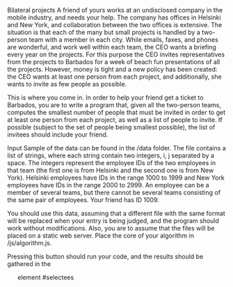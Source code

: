 Bilateral projects
A friend of yours works at an undisclosed company in the mobile industry, and needs your help. The company has offices in Helsinki and New York, and collaboration between the two offices is extensive. The situation is that each of the many but small projects is handled by a two-person team with a member in each city. While emails, faxes, and phones are wonderful, and work well within each team, the CEO wants a briefing every year on the projects. For this purpose the CEO invites representatives from the projects to Barbados for a week of beach fun presentations of all the projects. However, money is tight and a new policy has been created: the CEO wants at least one person from each project, and additionally, she wants to invite as few people as possible.

This is where you come in. In order to help your friend get a ticket to Barbados, you are to write a program that, given all the two-person teams, computes the smallest number of people that must be invited in order to get at least one person from each project, as well as a list of people to invite. If possible (subject to the set of people being smallest possible), the list of invitees should include your friend.



Input
Sample of the data can be found in the /data folder. The file contains a list of strings, where each string contain two integers, i, j separated by a space. The integers represent the employee IDs of the two employees in that team (the first one is from Helsinki and the second one is from New York). Helsinki employees have IDs in the range 1000 to 1999 and New York employees have IDs in the range 2000 to 2999. An employee can be a member of several teams, but there cannot be several teams consisting of the same pair of employees. Your friend has ID 1009.

You should use this data, assuming that a different file with the same format will be replaced when your entry is being judged, and the program should work without modifications. Also, you are to assume that the files will be placed on a static web server. Place the core of your algorithm in /js/algorithm.js.

Pressing this button should run your code, and the results should be gathered in the <ul> element #selectees